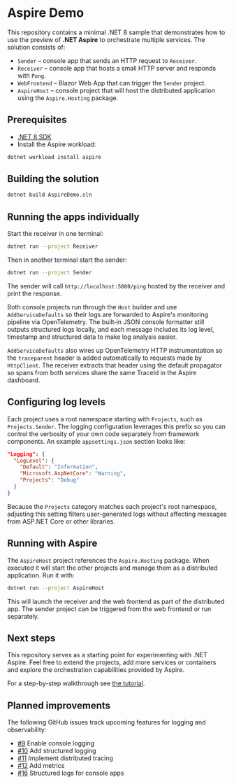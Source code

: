 # Aspire Demo

This repository contains a minimal .NET 8 sample that demonstrates how to use the preview of **.NET Aspire** to orchestrate multiple services. The solution consists of:

- `Sender` – console app that sends an HTTP request to `Receiver`.
- `Receiver` – console app that hosts a small HTTP server and responds with `Pong`.
- `WebFrontend` – Blazor Web App that can trigger the `Sender` project.
- `AspireHost` – console project that will host the distributed application using the `Aspire.Hosting` package.

## Prerequisites

- [.NET 8 SDK](https://dotnet.microsoft.com/download/dotnet/8.0)
- Install the Aspire workload:

```bash
dotnet workload install aspire
```

## Building the solution

```bash
dotnet build AspireDemo.sln
```

## Running the apps individually

Start the receiver in one terminal:

```bash
dotnet run --project Receiver
```

Then in another terminal start the sender:

```bash
dotnet run --project Sender
```

The sender will call `http://localhost:5000/ping` hosted by the receiver and print the response.

Both console projects run through the `Host` builder and use
`AddServiceDefaults` so their logs are forwarded to Aspire's monitoring
pipeline via OpenTelemetry. The built‑in JSON console formatter still outputs
structured logs locally, and each message includes its log level, timestamp and
structured data to make log analysis easier.

`AddServiceDefaults` also wires up OpenTelemetry HTTP instrumentation so the
`traceparent` header is added automatically to requests made by `HttpClient`.
The receiver extracts that header using the default propagator so spans from
both services share the same TraceId in the Aspire dashboard.

## Configuring log levels

Each project uses a root namespace starting with `Projects`, such as `Projects.Sender`. The logging configuration leverages this prefix so you can control the verbosity of your own code separately from framework components. An example `appsettings.json` section looks like:

```json
"Logging": {
  "LogLevel": {
    "Default": "Information",
    "Microsoft.AspNetCore": "Warning",
    "Projects": "Debug"
  }
}
```

Because the `Projects` category matches each project's root namespace, adjusting this setting filters user-generated logs without affecting messages from ASP.NET Core or other libraries.


## Running with Aspire

The `AspireHost` project references the `Aspire.Hosting` package. When executed it will start the other projects and manage them as a distributed application. Run it with:

```bash
dotnet run --project AspireHost
```

This will launch the receiver and the web frontend as part of the distributed app. The sender project can be triggered from the web frontend or run separately.

## Next steps

This repository serves as a starting point for experimenting with .NET Aspire. Feel free to extend the projects, add more services or containers and explore the orchestration capabilities provided by Aspire.

For a step-by-step walkthrough see [the tutorial](TUTORIAL.md).

## Planned improvements

The following GitHub issues track upcoming features for logging and observability:
- [#9](https://github.com/trefbaltriggerbal/aspire/issues/9) Enable console logging
- [#10](https://github.com/trefbaltriggerbal/aspire/issues/10) Add structured logging
- [#11](https://github.com/trefbaltriggerbal/aspire/issues/11) Implement distributed tracing
- [#12](https://github.com/trefbaltriggerbal/aspire/issues/12) Add metrics
- [#16](https://github.com/trefbaltriggerbal/aspire/issues/16) Structured logs for console apps
